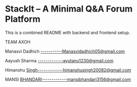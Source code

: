 # StackIt – A Minimal Q\&A Forum Platform

This is a combined README with backend and frontend setup.


TEAM AXOH



Manasvi Dadhich -----------Manasvidadhich05@gmail.com

Aayush Sharma -------------ayutanu1230@gmail.com

Himanshu Singh-------------himanshusingh20082@gmail.com

MANSI BHANDARI-------------mansibhandari3156@gmail.com



